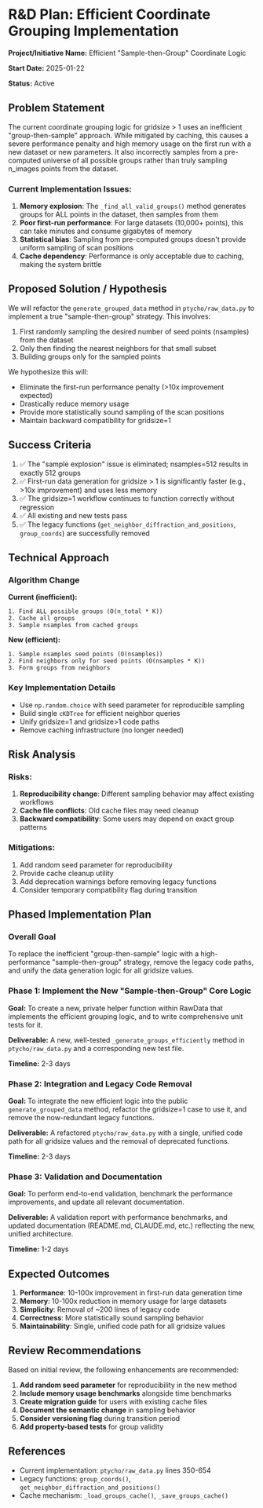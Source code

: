 # R&D Plan: Efficient Coordinate Grouping Implementation

**Project/Initiative Name:** Efficient "Sample-then-Group" Coordinate Logic

**Start Date:** 2025-01-22

**Status:** Active

## Problem Statement

The current coordinate grouping logic for gridsize > 1 uses an inefficient "group-then-sample" approach. While mitigated by caching, this causes a severe performance penalty and high memory usage on the first run with a new dataset or new parameters. It also incorrectly samples from a pre-computed universe of all possible groups rather than truly sampling n_images points from the dataset.

### Current Implementation Issues:
1. **Memory explosion**: The `_find_all_valid_groups()` method generates groups for ALL points in the dataset, then samples from them
2. **Poor first-run performance**: For large datasets (10,000+ points), this can take minutes and consume gigabytes of memory
3. **Statistical bias**: Sampling from pre-computed groups doesn't provide uniform sampling of scan positions
4. **Cache dependency**: Performance is only acceptable due to caching, making the system brittle

## Proposed Solution / Hypothesis

We will refactor the `generate_grouped_data` method in `ptycho/raw_data.py` to implement a true "sample-then-group" strategy. This involves:

1. First randomly sampling the desired number of seed points (nsamples) from the dataset
2. Only then finding the nearest neighbors for that small subset
3. Building groups only for the sampled points

We hypothesize this will:
- Eliminate the first-run performance penalty (>10x improvement expected)
- Drastically reduce memory usage
- Provide more statistically sound sampling of the scan positions
- Maintain backward compatibility for gridsize=1

## Success Criteria

1. ✅ The "sample explosion" issue is eliminated; nsamples=512 results in exactly 512 groups
2. ✅ First-run data generation for gridsize > 1 is significantly faster (e.g., >10x improvement) and uses less memory
3. ✅ The gridsize=1 workflow continues to function correctly without regression
4. ✅ All existing and new tests pass
5. ✅ The legacy functions (`get_neighbor_diffraction_and_positions`, `group_coords`) are successfully removed

## Technical Approach

### Algorithm Change
**Current (inefficient):**
```
1. Find ALL possible groups (O(n_total * K))
2. Cache all groups
3. Sample nsamples from cached groups
```

**New (efficient):**
```
1. Sample nsamples seed points (O(nsamples))
2. Find neighbors only for seed points (O(nsamples * K))
3. Form groups from neighbors
```

### Key Implementation Details
- Use `np.random.choice` with seed parameter for reproducible sampling
- Build single `cKDTree` for efficient neighbor queries
- Unify gridsize=1 and gridsize>1 code paths
- Remove caching infrastructure (no longer needed)

## Risk Analysis

### Risks:
1. **Reproducibility change**: Different sampling behavior may affect existing workflows
2. **Cache file conflicts**: Old cache files may need cleanup
3. **Backward compatibility**: Some users may depend on exact group patterns

### Mitigations:
1. Add random seed parameter for reproducibility
2. Provide cache cleanup utility
3. Add deprecation warnings before removing legacy functions
4. Consider temporary compatibility flag during transition

## Phased Implementation Plan

### Overall Goal
To replace the inefficient "group-then-sample" logic with a high-performance "sample-then-group" strategy, remove the legacy code paths, and unify the data generation logic for all gridsize values.

### Phase 1: Implement the New "Sample-then-Group" Core Logic
**Goal:** To create a new, private helper function within RawData that implements the efficient grouping logic, and to write comprehensive unit tests for it.

**Deliverable:** A new, well-tested `_generate_groups_efficiently` method in `ptycho/raw_data.py` and a corresponding new test file.

**Timeline:** 2-3 days

### Phase 2: Integration and Legacy Code Removal
**Goal:** To integrate the new efficient logic into the public `generate_grouped_data` method, refactor the gridsize=1 case to use it, and remove the now-redundant legacy functions.

**Deliverable:** A refactored `ptycho/raw_data.py` with a single, unified code path for all gridsize values and the removal of deprecated functions.

**Timeline:** 2-3 days

### Phase 3: Validation and Documentation
**Goal:** To perform end-to-end validation, benchmark the performance improvements, and update all relevant documentation.

**Deliverable:** A validation report with performance benchmarks, and updated documentation (README.md, CLAUDE.md, etc.) reflecting the new, unified architecture.

**Timeline:** 1-2 days

## Expected Outcomes

1. **Performance**: 10-100x improvement in first-run data generation time
2. **Memory**: 10-100x reduction in memory usage for large datasets
3. **Simplicity**: Removal of ~200 lines of legacy code
4. **Correctness**: More statistically sound sampling behavior
5. **Maintainability**: Single, unified code path for all gridsize values

## Review Recommendations

Based on initial review, the following enhancements are recommended:

1. **Add random seed parameter** for reproducibility in the new method
2. **Include memory usage benchmarks** alongside time benchmarks
3. **Create migration guide** for users with existing cache files
4. **Document the semantic change** in sampling behavior
5. **Consider versioning flag** during transition period
6. **Add property-based tests** for group validity

## References

- Current implementation: `ptycho/raw_data.py` lines 350-654
- Legacy functions: `group_coords()`, `get_neighbor_diffraction_and_positions()`
- Cache mechanism: `_load_groups_cache()`, `_save_groups_cache()`